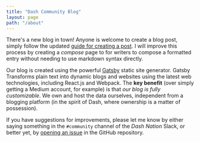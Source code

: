 ```yaml
---
title: "Dash Community Blog"
layout: page
path: "/about"
---
```


There's a new blog in town!  Anyone is welcome to create a blog post, simply follow the updated [guide for creating a post](https://github.com/dashcommunity/guides/blob/master/create_blog_post.md).  I will improve this process by creating a *compose* page to for writers to compose a formatted entry without needing to use markdown syntax directly.

Our blog is created using the powerful [Gatsby](https://github.com/gatsbyjs/gatsby) static site generator. Gatsby Transforms plain text into dynamic blogs and websites using the latest web technologies, including React.js and Webpack.  The **key benefit** (over simply getting a Medium account, for example) is that *our blog is fully customizable*.  We own and host the data ourselves, independent from a blogging platform (in the spirit of Dash, where ownership is a matter of possession).

If you have suggestions for improvements, please let me know by either saying something in the `#community` channel of the *Dash Nation* Slack, or better yet, by [opening an issue](https://github.com/dashcommunity/blog/issues) in the GitHub repository.
